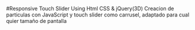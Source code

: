 #Responsive Touch Slider Using Html CSS & jQuery(3D)
Creacion de particulas con JavaScript y touch slider como carrusel, adaptado para cual quier tamaño de pantalla
